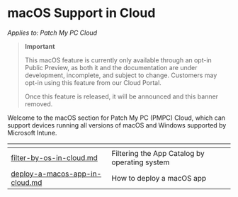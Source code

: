 # macOS Support in Cloud

_Applies to: Patch My PC Cloud_

> **Important**
>
> This macOS feature is currently only available through an opt-in Public Preview, as both it and the documentation are under development, incomplete, and subject to change. Customers may opt-in using this feature from our Cloud Portal.
>
> Once this feature is released, it will be announced and this banner removed.

Welcome to the macOS section for Patch My PC (PMPC) Cloud, which can support devices running all versions of macOS and Windows supported by Microsoft Intune.

<table data-view="cards"><thead><tr><th data-type="content-ref"></th><th></th></tr></thead><tbody><tr><td><a href="filter-by-os-in-cloud.md">filter-by-os-in-cloud.md</a></td><td>Filtering the App Catalog by operating system</td></tr><tr><td><a href="deploy-a-macos-app-in-cloud.md">deploy-a-macos-app-in-cloud.md</a></td><td>How to deploy a macOS app</td></tr></tbody></table>
